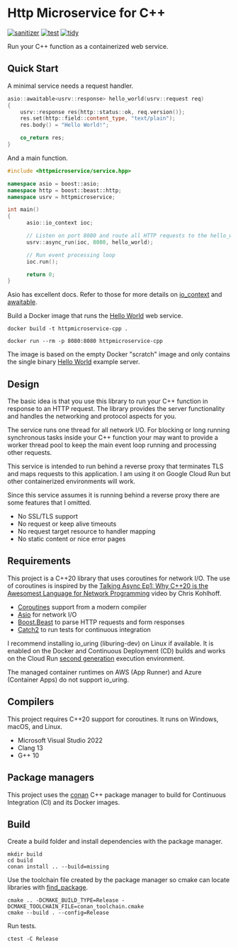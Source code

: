 # Http Microservice for C++

[![sanitizer](https://github.com/luketokheim/httpmicroservice-cpp/actions/workflows/sanitizer.yaml/badge.svg)](https://github.com/luketokheim/httpmicroservice-cpp/actions/workflows/sanitizer.yaml)
[![test](https://github.com/luketokheim/httpmicroservice-cpp/actions/workflows/test.yaml/badge.svg)](https://github.com/luketokheim/httpmicroservice-cpp/actions/workflows/test.yaml)
[![tidy](https://github.com/luketokheim/httpmicroservice-cpp/actions/workflows/tidy.yaml/badge.svg)](https://github.com/luketokheim/httpmicroservice-cpp/actions/workflows/tidy.yaml)

Run your C++ function as a containerized web service.

## Quick Start

A minimal service needs a request handler.

```cpp
asio::awaitable<usrv::response> hello_world(usrv::request req)
{
    usrv::response res{http::status::ok, req.version()};
    res.set(http::field::content_type, "text/plain");
    res.body() = "Hello World!";

    co_return res;
}
```

And a main function.

```cpp
#include <httpmicroservice/service.hpp>

namespace asio = boost::asio;
namespace http = boost::beast::http;
namespace usrv = httpmicroservice;

int main()
{
      asio::io_context ioc;

      // Listen on port 8080 and route all HTTP requests to the hello_world handler
      usrv::async_run(ioc, 8080, hello_world);

      // Run event processing loop
      ioc.run();

      return 0;
}
```

Asio has excellent docs. Refer to those for more details on
[io_context](https://think-async.com/Asio/asio-1.24.0/doc/asio/overview/basics.html)
and [awaitable](https://think-async.com/Asio/asio-1.24.0/doc/asio/overview/composition/cpp20_coroutines.html).

Build a Docker image that runs the [Hello World](examples/hello.cpp) web service.

```console
docker build -t httpmicroservice-cpp .
```

```console
docker run --rm -p 8080:8080 httpmicroservice-cpp
```

The image is based on the empty Docker "scratch" image and only contains the
single binary [Hello World](examples/hello.cpp) example server.

## Design

The basic idea is that you use this library to run your C++ function in response
to an HTTP request. The library provides the server functionality and handles the
networking and protocol aspects for you.

The service runs one thread for all network I/O. For blocking or long running
synchronous tasks inside your C++ function your may want to provide a worker
thread pool to keep the main event loop running and processing other requests.

This service is intended to run behind a reverse proxy that terminates TLS and
maps requests to this application. I am using it on Google Cloud Run but other
containerized environments will work.

Since this service assumes it is running behind a reverse proxy there are some
features that I omitted.

- No SSL/TLS support
- No request or keep alive timeouts
- No request target resource to handler mapping
- No static content or nice error pages

## Requirements

This project is a C++20 library that uses coroutines for network I/O. The use
of coroutines is inspired by the [Talking Async Ep1: Why C++20 is the Awesomest
Language for Network Programming](https://youtu.be/icgnqFM-aY4) video by Chris
Kohlhoff.

- [Coroutines](https://en.cppreference.com/w/cpp/language/coroutines) support from a modern compiler
- [Asio](https://think-async.com/Asio/) for network I/O
- [Boost.Beast](https://github.com/boostorg/beast) to parse HTTP requests and form responses
- [Catch2](https://github.com/catchorg/Catch2) to run tests for continuous integration

I recommend installing io_uring (liburing-dev) on Linux if available. It is
enabled on the Docker and Continuous Deployment (CD) builds and works on the Cloud Run
[second generation](https://cloud.google.com/run/docs/about-execution-environments)
execution environment.

The managed container runtimes on AWS (App Runner) and Azure (Container Apps)
do not support io_uring.

## Compilers

This project requires C++20 support for coroutines. It runs on Windows, macOS,
and Linux.

- Microsoft Visual Studio 2022
- Clang 13
- G++ 10

## Package managers

This project uses the [conan](https://conan.io/) C++ package manager to build
for Continuous Integration (CI) and its Docker images.

## Build

Create a build folder and install dependencies with the package manager.

```console
mkdir build
cd build
conan install .. --build=missing
```

Use the toolchain file created by the package manager so cmake can locate
libraries with [find_package](https://cmake.org/cmake/help/latest/command/find_package.html).

```console
cmake .. -DCMAKE_BUILD_TYPE=Release -DCMAKE_TOOLCHAIN_FILE=conan_toolchain.cmake
cmake --build . --config=Release
```

Run tests.

```console
ctest -C Release
```
